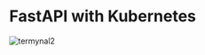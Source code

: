# FastAPI with Kubernetes


![termynal2](https://github.com/mukulmantosh/FastAPI_EKS_Kubernetes/blob/master/requirements.gif)
